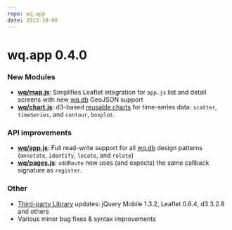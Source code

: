 ```yaml
---
repo: wq.app
date: 2013-10-08
---
```


# wq.app 0.4.0

### New Modules
- **[wq/map.js](../@wq/map.md)**: Simplifies Leaflet integration for `app.js` list and detail screens with new [wq.db](../wq.db/index.md) GeoJSON support
- **[wq/chart.js](https://github.com/wq/django-rest-pandas)**: d3-based [reusable charts](https://bost.ocks.org/mike/chart/) for time-series data: `scatter`, `timeSeries`, and `contour`, `boxplot`.

### API improvements
- **[wq/app.js](../@wq/app.md)**: Full read-write support for all [wq.db](../wq.db/index.md) design patterns (`annotate`, `identify`, `locate`, and `relate`)
- **[wq/pages.js](../@wq/router.md)**: `addRoute` now uses (and expects) the same callback signature as `register`.

### Other
- [Third-party Library](FIXME) updates: jQuery Mobile 1.3.2, Leaflet 0.6.4, d3 3.2.8 and others
- Various minor bug fixes & syntax improvements
